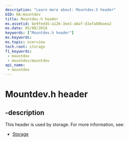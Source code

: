 ```yaml
---
description: "Learn more about: Mountdev.h header"
UID: NA:mountdev
title: Mountdev.h header
ms.assetid: be9fed45-a126-3ee3-a8af-d3afa08baea2
ms.date: 05/09/2018
keywords: ["Mountdev.h header"]
ms.keywords: 
ms.topic: overview
tech.root: storage
f1_keywords:
 - mountdev
 - mountdev/mountdev
api_name:
 - mountdev
---
```


# Mountdev.h header


## -description

This header is used by storage. For more information, see:

- [Storage](../_storage/index.md)

